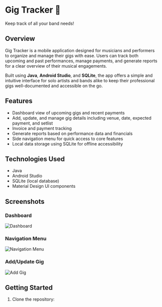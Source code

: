# Gig Tracker 🎵  
Keep track of all your band needs!

## Overview  
Gig Tracker is a mobile application designed for musicians and performers to organize and manage their gigs with ease. Users can track both upcoming and past performances, manage payments, and generate reports for a clear overview of their musical engagements.

Built using **Java**, **Android Studio**, and **SQLite**, the app offers a simple and intuitive interface for solo artists and bands alike to keep their professional gigs well-documented and accessible on the go.

## Features  
- Dashboard view of upcoming gigs and recent payments  
- Add, update, and manage gig details including venue, date, expected payment, and setlist  
- Invoice and payment tracking  
- Generate reports based on performance data and financials  
- Side navigation menu for quick access to core features  
- Local data storage using SQLite for offline accessibility  

## Technologies Used  
- Java  
- Android Studio  
- SQLite (local database)  
- Material Design UI components  

## Screenshots  
### Dashboard  
![Dashboard](/mnt/data/Screenshot%202025-03-09%20124832.png)

### Navigation Menu  
![Navigation Menu](/mnt/data/Screenshot%202025-03-09%20124849.png)

### Add/Update Gig  
![Add Gig](/mnt/data/Screenshot%202025-03-09%20124903.png)

## Getting Started  
1. Clone the repository:  
